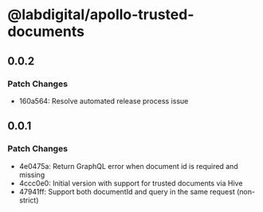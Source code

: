 # @labdigital/apollo-trusted-documents

## 0.0.2

### Patch Changes

- 160a564: Resolve automated release process issue

## 0.0.1

### Patch Changes

- 4e0475a: Return GraphQL error when document id is required and missing
- 4ccc0e0: Initial version with support for trusted documents via Hive
- 47941ff: Support both documentId and query in the same request (non-strict)
